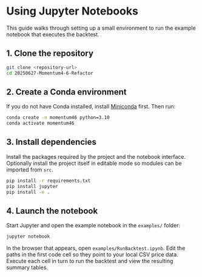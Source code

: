 # Using Jupyter Notebooks

This guide walks through setting up a small environment to run the example notebook that executes the backtest.

## 1. Clone the repository

```bash
git clone <repository-url>
cd 20250627-Momentum4-6-Refactor
```

## 2. Create a Conda environment

If you do not have Conda installed, install [Miniconda](https://docs.conda.io/en/latest/miniconda.html) first. Then run:

```bash
conda create -n momentum46 python=3.10
conda activate momentum46
```

## 3. Install dependencies

Install the packages required by the project and the notebook interface. Optionally install the project itself in editable mode so modules can be imported from `src`.

```bash
pip install -r requirements.txt
pip install jupyter
pip install -e .
```

## 4. Launch the notebook

Start Jupyter and open the example notebook in the `examples/` folder:

```bash
jupyter notebook
```

In the browser that appears, open `examples/RunBacktest.ipynb`. Edit the paths in the first code cell so they point to your local CSV price data. Execute each cell in turn to run the backtest and view the resulting summary tables.
